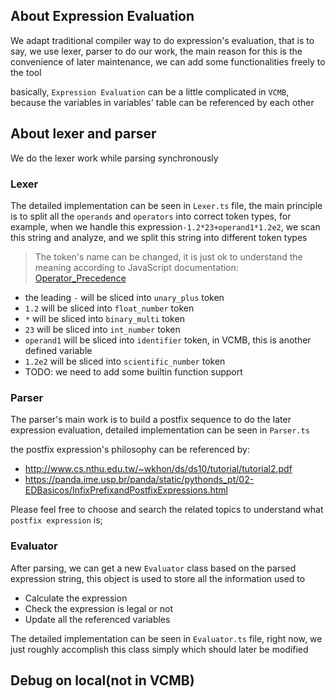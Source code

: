 ## About Expression Evaluation

We adapt traditional compiler way to do expression's evaluation, that is to say, we use lexer, parser to do our work, the main reason for this is the convenience of later maintenance, we can add some functionalities freely to the tool

basically, `Expression Evaluation` can be a little complicated in `VCMB`, because the variables in variables' table can be referenced by each other

## About lexer and parser
We do the lexer work while parsing synchronously

### Lexer
The detailed implementation can be seen in `Lexer.ts` file, the main principle is to split all the `operands` and `operators` into correct token types, for example, when we handle this expression`-1.2*23+operand1*1.2e2`, we scan this string and analyze, and we split this string into different token types
> The token's name can be changed, it is just ok to understand the meaning
according to JavaScript documentation: [Operator_Precedence](https://developer.mozilla.org/zh-CN/docs/Web/JavaScript/Reference/Operators/Operator_Precedence)
* the leading `-` will be sliced into `unary_plus` token
* `1.2` will be sliced into `float_number` token
* `*` will be sliced into `binary_multi` token
* `23` will be sliced into `int_number` token
* `operand1` will be sliced into `identifier` token, in VCMB, this is another defined variable
* `1.2e2` will be sliced into `scientific_number` token
* TODO: we need to add some builtin function support

### Parser

The parser's main work is to build a postfix sequence to do the later expression evaluation, detailed implementation can be seen in `Parser.ts`

the postfix expression's philosophy can be referenced by:
* http://www.cs.nthu.edu.tw/~wkhon/ds/ds10/tutorial/tutorial2.pdf
* https://panda.ime.usp.br/panda/static/pythonds_pt/02-EDBasicos/InfixPrefixandPostfixExpressions.html

Please feel free to choose and search the related topics to understand what `postfix expression` is;

### Evaluator

After parsing, we can get a new `Evaluator` class based on the parsed expression string, this object is used to store all the information used to
* Calculate the expression
* Check the expression is legal or not
* Update all the referenced variables

The detailed implementation can be seen in `Evaluator.ts` file, right now, we just roughly accomplish this class simply which should later be modified

## Debug on local(not in VCMB)

